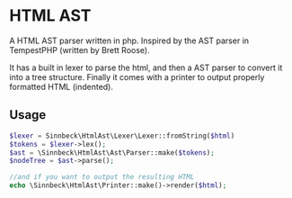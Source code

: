 # HTML AST
A HTML AST parser written in php. Inspired by the AST parser in TempestPHP (written by Brett Roose).

It has a built in lexer to parse the html, and then a AST parser to convert it into a tree structure.
Finally it comes with a printer to output properly formatted HTML (indented).

## Usage
```php
$lexer = Sinnbeck\HtmlAst\Lexer\Lexer::fromString($html)
$tokens = $lexer->lex();
$ast = \Sinnbeck\HtmlAst\Ast\Parser::make($tokens);
$nodeTree = $ast->parse();

//and if you want to output the resulting HTML
echo \Sinnbeck\HtmlAst\Printer::make()->render($html);
```